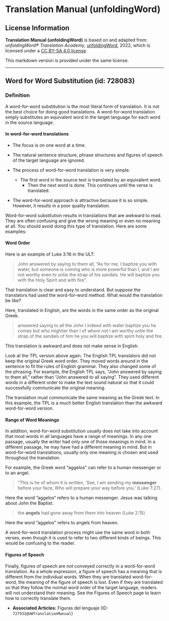 # Translation Manual (unfoldingWord)

## License Information

**Translation Manual (unfoldingWord)** is based on and adapted from: _unfoldingWord® Translation Academy_, [unfoldingWord](https://unfoldingword.org/utw), 2022, which is licensed under a [CC BY-SA 4.0 license](https://creativecommons.org/licenses/by-sa/4.0/legalcode.en).

This markdown version is provided under the same license.



--------------------------------

## Word for Word Substitution (id: 728083)

### Definition

A word\-for\-word substitution is the most literal form of translation. It is not the best choice for doing good translations. A word\-for\-word translation simply substitutes an equivalent word in the target language for each word in the source language.

#### In word\-for\-word translations

* The focus is on one word at a time.
* The natural sentence structure, phrase structures and figures of speech of the target language are ignored.
* The process of word\-for\-word translation is very simple.

    + The first word in the source text is translated by an equivalent word.
        + Then the next word is done. This continues until the verse is translated.
* The word\-for\-word approach is attractive because it is so simple. However, it results in a poor quality translation.

Word\-for\-word substitution results in translations that are awkward to read. They are often confusing and give the wrong meaning or even no meaning at all. You should avoid doing this type of translation. Here are some examples:

#### Word Order

Here is an example of Luke 3:16 in the ULT:

> John answered by saying to them all, “As for me, I baptize you with water, but someone is coming who is more powerful than I, and I am not worthy even to untie the strap of his sandals. He will baptize you with the Holy Spirit and with fire”.

That translation is clear and easy to understand. But suppose the translators had used the word\-for\-word method. What would the translation be like?

Here, translated in English, are the words in the same order as the original Greek.

> answered saying to all the John I indeed with water baptize you he comes but who mightier than I of whom not I am worthy untie the strap of the sandals of him he you will baptize with spirit holy and fire.

This translation is awkward and does not make sense in English.

Look at the TPL version above again. The English TPL translators did not keep the original Greek word order. They moved words around in the sentence to fit the rules of English grammar. They also changed some of the phrasing. For example, the English TPL says, “John answered by saying to them all,” rather than “John answered to all saying”. They used different words in a different order to make the text sound natural so that it could successfully communicate the original meaning.

The translation must communicate the same meaning as the Greek text. In this example, the TPL is a much better English translation than the awkward word\-for\-word version.

#### Range of Word Meanings

In addition, word\-for\-word substitution usually does not take into account that most words in all languages have a range of meanings. In any one passage, usually the writer had only one of those meanings in mind. In a different passage, he may have had a different meaning in mind. But in word\-for\-word translations, usually only one meaning is chosen and used throughout the translation.

For example, the Greek word “aggelos” can refer to a human messenger or to an angel.

> “This is he of whom it is written, ‘See, I am sending my **messenger** before your face, Who will prepare your way before you.’ (Luke 7:27\).

Here the word ”aggelos“ refers to a human messenger. Jesus was talking about John the Baptist.

> the **angels** had gone away from them into heaven (Luke 2:15\).

Here the word ”aggelos" refers to angels from heaven.

A word\-for\-word translation process might use the same word in both verses, even though it is used to refer to two different kinds of beings. This would be confusing to the reader.

#### Figures of Speech

Finally, figures of speech are not conveyed correctly in a word\-for\-word translation. As a whole expression, a figure of speech has a meaning that is different from the individual words. When they are translated word\-for\-word, the meaning of the figure of speech is lost. Even if they are translated so that they follow the normal word order of the target language, readers will not understand their meaning. See the Figures of Speech page to learn how to correctly translate them.

* **Associated Articles:** Figuras del lenguaje (ID: `727931@UWTranslationManual`)

